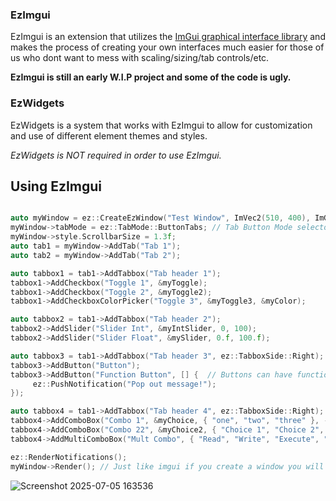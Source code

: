 ### EzImgui 

EzImgui is an extension that utilizes the [ImGui graphical interface library](https://github.com/ocornut/imgui) and makes the process of creating your own interfaces much easier for those of us who dont want to mess with scaling/sizing/tab controls/etc. 

**EzImgui is still an early W.I.P project and some of the code is ugly.**

### EzWidgets

EzWidgets is a system that works with EzImgui to allow for customization and use of different element themes and styles.

*EzWidgets is NOT required in order to use EzImgui.*

## Using EzImgui
```cpp

auto myWindow = ez::CreateEzWindow("Test Window", ImVec2(510, 400), ImGuiWindowFlags_NoResize | ImGuiWindowFlags_NoSavedSettings | ImGuiWindowFlags_NoCollapse | ImGuiWindowFlags_NoScrollbar | ImGuiWindowFlags_NoScrollWithMouse, true);
myWindow->tabMode = ez::TabMode::ButtonTabs; // Tab Button Mode selector (ImGuiTabs or ButtonTabs)
myWindow->style.ScrollbarSize = 1.3f;
auto tab1 = myWindow->AddTab("Tab 1");
auto tab2 = myWindow->AddTab("Tab 2");

auto tabbox1 = tab1->AddTabbox("Tab header 1");
tabbox1->AddCheckbox("Toggle 1", &myToggle);
tabbox1->AddCheckbox("Toggle 2", &myToggle2);
tabbox1->AddCheckboxColorPicker("Toggle 3", &myToggle3, &myColor);

auto tabbox2 = tab1->AddTabbox("Tab header 2");
tabbox2->AddSlider("Slider Int", &myIntSlider, 0, 100);
tabbox2->AddSlider("Slider Float", &mySlider, 0.f, 100.f);

auto tabbox3 = tab1->AddTabbox("Tab header 3", ez::TabboxSide::Right); // Optional tabbox sides
tabbox3->AddButton("Button");
tabbox3->AddButton("Function Button", [] {  // Buttons can have functions inside them
     ez::PushNotification("Pop out message!");
});

auto tabbox4 = tab1->AddTabbox("Tab header 4", ez::TabboxSide::Right);
tabbox4->AddComboBox("Combo 1", &myChoice, { "one", "two", "three" }, -1);
tabbox4->AddComboBox("Combo 22", &myChoice2, { "Choice 1", "Choice 2", "Choice 3" }, -1);
tabbox4->AddMultiComboBox("Mult Combo", { "Read", "Write", "Execute", "Delete" }, perms);

ez::RenderNotifications();
myWindow->Render(); // Just like imgui if you create a window you will need to call myWindow->Render(); before ImGui::Render();

```
![Screenshot 2025-07-05 163536](https://github.com/user-attachments/assets/a49a1da4-c034-46d3-b7ce-00e93c2246e0)
